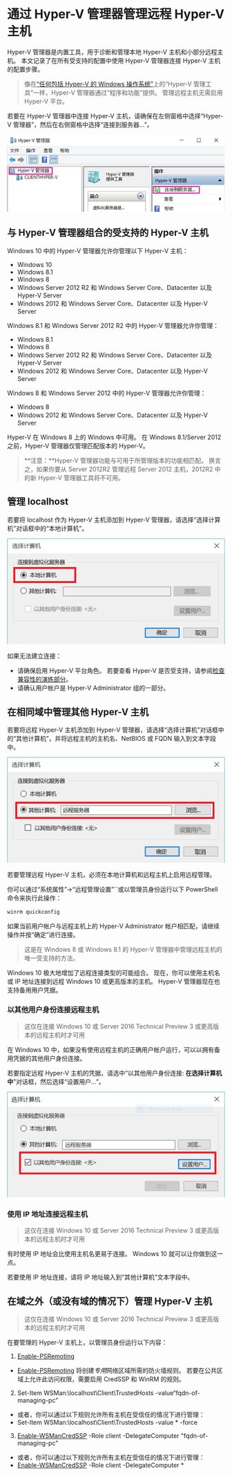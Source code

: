 # 通过 Hyper-V 管理器管理远程 Hyper-V 主机

Hyper-V 管理器是内置工具，用于诊断和管理本地 Hyper-V 主机和小部分远程主机。 本文记录了在所有受支持的配置中使用 Hyper-V 管理器连接 Hyper-V 主机的配置步骤。

>像在[“任何包括 Hyper-V 的 Windows 操作系统”](../quick_start/walkthrough_compatibility.md#OperatingSystemRequirements)上的“Hyper-V 管理工具”一样，Hyper-V 管理器通过“程序和功能”提供。 管理远程主机无需启用 Hyper-V 平台。

若要在 Hyper-V 管理器中连接 Hyper-V 主机，请确保在左侧窗格中选择“Hyper-V 管理器”，然后在右侧窗格中选择“连接到服务器...”。

![](media/HyperVManager-ConnectToHost.png)

## 与 Hyper-V 管理器组合的受支持的 Hyper-V 主机

Windows 10 中的 Hyper-V 管理器允许你管理以下 Hyper-V 主机：
* Windows 10
* Windows 8.1
* Windows 8
* Windows Server 2012 R2 和 Windows Server Core、Datacenter 以及 Hyper-V Server
* Windows 2012 和 Windows Server Core、Datacenter 以及 Hyper-V Server

Windows 8.1 和 Windows Server 2012 R2 中的 Hyper-V 管理器允许你管理：
* Windows 8.1
* Windows 8
* Windows Server 2012 R2 和 Windows Server Core、Datacenter 以及 Hyper-V Server
* Windows 2012 和 Windows Server Core、Datacenter 以及 Hyper-V Server

Windows 8 和 Windows Server 2012 中的 Hyper-V 管理器允许你管理：
* Windows 8
* Windows 2012 和 Windows Server Core、Datacenter 以及 Hyper-V Server

Hyper-V 在 Windows 8 上的 Windows 中可用。 在 Windows 8.1/Server 2012 之前，Hyper-V 管理器仅管理匹配版本的 Hyper-V。

>**注意：**Hyper-V 管理器功能与可用于所管理版本的功能相匹配。 换言之，如果你要从 Server 2012R2 管理远程 Server 2012 主机，2012R2 中的新 Hyper-V 管理器工具将不可用。

## 管理 localhost

若要将 localhost 作为 Hyper-V 主机添加到 Hyper-V 管理器，请选择“选择计算机”对话框中的“本地计算机”。

![](media/HyperVManager-ConnectToLocalHost.png)

如果无法建立连接：
*  请确保启用 Hyper-V 平台角色。
若要查看 Hyper-V 是否受支持，请参阅[检查兼容性的演练部分](../quick_start/walkthrough_compatibility.md)。
*  请确认用户帐户是 Hyper-V Administrator 组的一部分。


## 在相同域中管理其他 Hyper-V 主机

若要将远程 Hyper-V 主机添加到 Hyper-V 管理器，请选择“选择计算机”对话框中的“其他计算机”，并将远程主机的主机名、NetBIOS 或 FQDN 输入到文本字段中。

![](media/HyperVManager-ConnectToRemoteHost.png)

若要管理远程 Hyper-V 主机，必须在本地计算机和远程主机上启用远程管理。

你可以通过“系统属性”->“远程管理设置”``或以管理员身份运行以下 PowerShell 命令来执行此操作：

``` PowerShell
winrm quickconfig
```

如果当前用户帐户与远程主机上的 Hyper-V Administrator 帐户相匹配，请继续操作并按“确定”进行连接。

>这是在 Windows 8 或 Windows 8.1 的 Hyper-V 管理器中管理远程主机的唯一受支持的方法。


Windows 10 极大地增加了远程连接类型的可能组合。
现在，你可以使用主机名或 IP 地址连接到远程 Windows 10 或更高版本的主机。 Hyper-V 管理器现在也支持备用用户凭据。


### 以其他用户身份连接远程主机

>这仅在连接 Windows 10 或 Server 2016 Technical Preview 3 或更高版本的远程主机时才可用

在 Windows 10 中，如果没有使用远程主机的正确用户帐户运行，可以以拥有备用凭据的其他用户身份连接。

若要指定远程 Hyper-V 主机的凭据，请选中“以其他用户身份连接: **在选择计算机中**”对话框，然后选择“设置用户...”。

![](media/HyperVManager-ConnectToRemoteHostAltCreds.png)


### 使用 IP 地址连接远程主机

>这仅在连接 Windows 10 或 Server 2016 Technical Preview 3 或更高版本的远程主机时才可用

有时使用 IP 地址会比使用主机名更易于连接。 Windows 10 就可以让你做到这一点。

若要使用 IP 地址连接，请将 IP 地址输入到“其他计算机”文本字段中。


## 在域之外（或没有域的情况下）管理 Hyper-V 主机

>这仅在连接 Windows 10 或 Server 2016 Technical Preview 3 或更高版本的远程主机时才可用

在要管理的 Hyper-V 主机上，以管理员身份运行以下内容：

1.  [Enable-PSRemoting](https://technet.microsoft.com/en-us/library/hh849694.aspx)
* [Enable-PSRemoting](https://technet.microsoft.com/en-us/library/hh849694.aspx) 将创建*专用*网络区域所需的防火墙规则。 若要在公共区域上允许此访问权限，需要启用 CredSSP 和 WinRM 的规则。
2. Set-Item WSMan:\localhost\Client\TrustedHosts -value“fqdn-of-managing-pc”
* 或者，你可以通过以下规则允许所有主机在受信任的情况下进行管理：
* Set-Item WSMan:\localhost\Client\TrustedHosts -value * -force
3. [Enable-WSManCredSSP](https://technet.microsoft.com/en-us/library/hh849872.aspx) -Role client -DelegateComputer "fqdn-of-managing-pc"
* 或者，你可以通过以下规则允许所有主机在受信任的情况下进行管理：
* [Enable-WSManCredSSP](https://technet.microsoft.com/en-us/library/hh849872.aspx) -Role client -DelegateComputer *




<!--HONumber=Dec15_HO1-->
